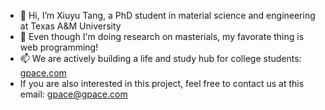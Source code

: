 - 👋 Hi, I’m Xiuyu Tang, a PhD student in material science and engineering at Texas A&M University
- 👀 Even though I'm doing research on masterials, my favorate thing is web programming!
- 📫 We are actively building a life and study hub for college students: [gpace.com](https://gpace.com)
- If you are also interested in this project, feel free to contact us at this email: gpace@gpace.com

<!---
xiuyu-lana/xiuyu-lana is a ✨ special ✨ repository because its `README.md` (this file) appears on your GitHub profile.
You can click the Preview link to take a look at your changes.
--->
